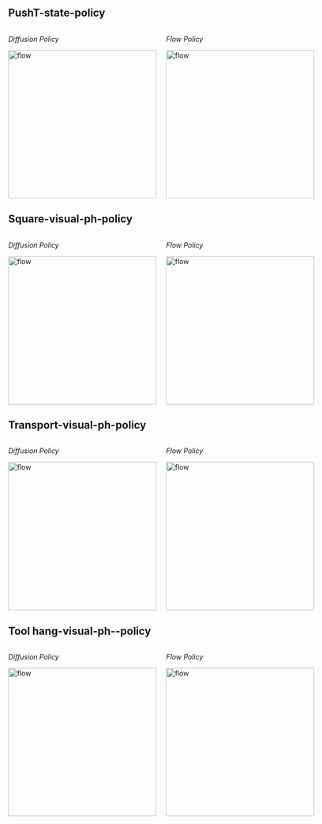 ## PushT-state-policy
<div class="image-container" style="display: flex; align-items: center;"> 
  <div class="image-item" style="margin-right: 20px;"> 
    <p><em>Diffusion Policy</em></p> 
    <img src="https://github.com/chen-xu-tri/test/blob/main/pusht_state_diffusion.gif" alt="flow" width="300"/> 
  </div> 
  <div class="image-item"> 
    <p><em>Flow Policy</em></p> 
    <img src="https://github.com/chen-xu-tri/test/blob/main/pusht_state_flow.gif" alt="flow" width="300"/> 
  </div> 
</div>


## Square-visual-ph-policy
<div class="image-container" style="display: flex; align-items: center;"> 
  <div class="image-item" style="margin-right: 20px;"> 
    <p><em>Diffusion Policy</em></p> 
    <img src="https://github.com/chen-xu-tri/test/blob/main/square_ph_visual_diffusion.gif" alt="flow" width="300"/> 
  </div> 
  <div class="image-item"> 
    <p><em>Flow Policy</em></p> 
    <img src="https://github.com/chen-xu-tri/test/blob/main/square_ph_visual_flow.gif" alt="flow" width="300"/> 
  </div> 
</div>

## Transport-visual-ph-policy
<div class="image-container" style="display: flex; align-items: center;"> 
  <div class="image-item" style="margin-right: 20px;"> 
    <p><em>Diffusion Policy</em></p> 
    <img src="https://github.com/chen-xu-tri/test/blob/main/transport_ph_visual_diffusion.gif" alt="flow" width="300"/> 
  </div> 
  <div class="image-item"> 
    <p><em>Flow Policy</em></p> 
    <img src="https://github.com/chen-xu-tri/test/blob/main/transport_ph_visual_flow.gif" alt="flow" width="300"/> 
  </div> 
</div>

## Tool hang-visual-ph--policy
<div class="image-container" style="display: flex; align-items: center;"> 
  <div class="image-item" style="margin-right: 20px;"> 
    <p><em>Diffusion Policy</em></p> 
    <img src="https://github.com/chen-xu-tri/test/blob/main/tool_hang_ph_visual_diffusion.gif" alt="flow" width="300"/> 
  </div> 
  <div class="image-item"> 
    <p><em>Flow Policy</em></p> 
    <img src="https://github.com/chen-xu-tri/test/blob/main/tool_hang_ph_visual_flow.gif" alt="flow" width="300"/> 
  </div> 
</div>

